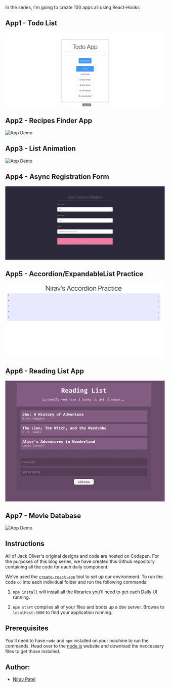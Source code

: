 In the series, I'm going to create 100 apps all using React-Hooks

## App1 - Todo List

![App Demo](/1-todo-list/demo/app1demo.gif)

## App2 - Recipes Finder App

![App Demo](/2-recipe-app/demo/app2demo.gif)

## App3 - List Animation

![App Demo](/3-list-animate/demo/app3demo.gif)

## App4 - Async Registration Form

![App Demo](/4-register-login-form/demo/app4demo.gif)

## App5 - Accordion/ExpandableList Practice

![App Demo](/5-expandable-list/demo/app5demoo.gif)

## App6 - Reading List App

![App Demo](/6-reading-list/demo/app6demo.gif)

## App7 - Movie Database

![App Demo](/7-movie-app/demo/app7demo.gif)


## Instructions

All of Jack Oliver's original designs and code are hosted on Codepen. For the purposes of this blog series, we have created this Github repository containing all the code for each daily component.

We've used the [`create-react-app`](https://github.com/facebookincubator/create-react-app) tool to set up our environment. To run the code `cd` into each individual folder and run the following commands:

1. `npm install` will install all the libraries you'll need to get each Daily UI running.

2. `npm start` compiles all of your files and boots up a dev server. Browse to `localhost:3000` to find your application running.

## Prerequisites

You'll need to have `node` and `npm` installed on your machine to run the commands. Head over to the [node.js](https://nodejs.org/en/) website and download the neccessary files to get those installed.

## Author:

- [Nirav Patel](https://github.com/Niravpatel129)
